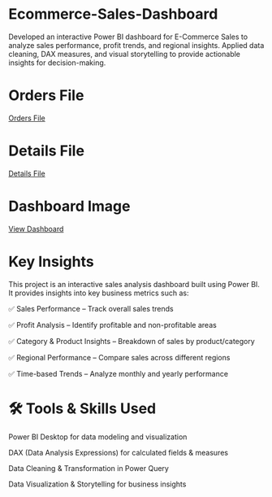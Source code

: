 # Ecommerce-Sales-Dashboard
Developed an interactive Power BI dashboard for E-Commerce Sales to analyze sales performance, profit trends, and regional insights. Applied data cleaning, DAX measures, and visual storytelling to provide actionable insights for decision-making.

# Orders File

<a href = "https://github.com/varun0125/Ecommerce-Sales-Dashboard/blob/main/Orders.csv"> Orders File</a>

# Details File

<a href = "https://github.com/varun0125/Ecommerce-Sales-Dashboard/blob/main/Details.csv"> Details File</a>


# Dashboard Image

<a href="https://github.com/varun0125/Ecommerce-Sales-Dashboard/blob/main/Sales.png">View Dashboard</a>


# Key Insights

This project is an interactive sales analysis dashboard built using Power BI.
It provides insights into key business metrics such as:

✅ Sales Performance – Track overall sales trends

✅ Profit Analysis – Identify profitable and non-profitable areas

✅ Category & Product Insights – Breakdown of sales by product/category

✅ Regional Performance – Compare sales across different regions

✅ Time-based Trends – Analyze monthly and yearly performance


# 🛠 Tools & Skills Used

Power BI Desktop for data modeling and visualization

DAX (Data Analysis Expressions) for calculated fields & measures

Data Cleaning & Transformation in Power Query

Data Visualization & Storytelling for business insights
